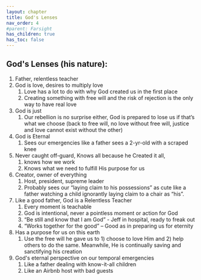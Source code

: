 ```yaml
---
layout: chapter
title: God's Lenses
nav_order: 4
#parent: Farsight
has_children: true
has_toc: false
---
```


## God's Lenses (his nature): 

1. Father, relentless teacher
1. God is love, desires to multiply love
    1. Love has a lot to do with why God created us in the first place
    1. Creating something with free will and the risk of rejection is the only way to have real love
1. God is just
    1. Our rebellion is no surprise either, God is prepared to lose us if that’s what we choose (back to free will, no love without free will, justice and love cannot exist without the other)
1. God is Eternal
    1. Sees our emergencies like a father sees a 2-yr-old with a scraped knee
1. Never caught off-guard, Knows all because he Created it all, 
    1. knows how we work
    1. Knows what we need to fulfill His purpose for us
1. Creator, owner of everything
    1. Host, president, supreme leader
    1. Probably sees our “laying claim to his possessions” as cute like a father watching a child ignorantly laying claim to a chair as “his”.
1. Like a good father, God is a Relentless Teacher
    1. Every moment is teachable
    1. God is intentional, never a pointless moment or action for God
    1. “Be still and know that I am God” - Jeff in hospital, ready to freak out
    1. “Works together for the good” – Good as in preparing us for eternity
1. Has a purpose for us on this earth
    1. Use the free will he gave us to 1) choose to love Him and 2) help others to do the same. Meanwhile,  He is continually saving and sanctifying his creation
1. God's eternal perspective on our temporal emergencies
    1. Like a father dealing with know-it-all children        
    1. Like an Airbnb host with bad guests